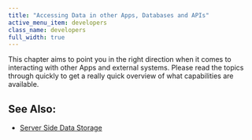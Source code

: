```yaml
---
title: "Accessing Data in other Apps, Databases and APIs"
active_menu_item: developers
class_name: developers
full_width: true
---
```



This chapter aims to point you in the right direction when it comes to interacting with other Apps and external systems. Please read the topics through quickly to get a really quick overview of what capabilities are available.

## See Also:

 - [Server Side Data Storage](../../../data-storage/server-side-data-storage/index)

